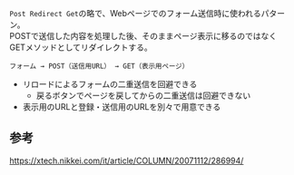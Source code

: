 `Post Redirect Get`の略で、Webページでのフォーム送信時に使われるパターン。  
POSTで送信した内容を処理した後、そのままページ表示に移るのではなく  
GETメソッドとしてリダイレクトする。

```
フォーム → POST（送信用URL） → GET（表示用ページ）
```

* リロードによるフォームの二重送信を回避できる
	- 戻るボタンでページを戻してからの二重送信は回避できない
* 表示用のURLと登録・送信用のURLを別々で用意できる

## 参考
<https://xtech.nikkei.com/it/article/COLUMN/20071112/286994/>